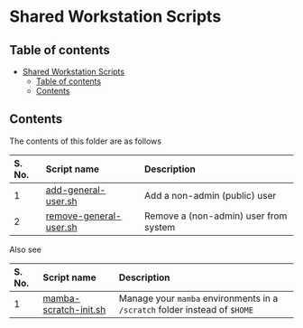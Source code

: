 # Shared Workstation Scripts

## Table of contents

- [Shared Workstation Scripts](#shared-workstation-scripts)
    - [Table of contents](#table-of-contents)
    - [Contents](#contents)

## Contents

The contents of this folder are as follows

| S. No. | Script name | Description |
| :----- | :---------- | :---------- |
| 1 | [add-general-user.sh](./add-general-user.sh) | Add a non-admin (public) user |
| 2 | [remove-general-user.sh](./remove-general-user.sh) | Remove a (non-admin) user from system |

Also see

| S. No. | Script name | Description |
| :----- | :---------- | :---------- |
| 1 | [mamba-scratch-init.sh](./../ada/mamba-scratch-init.sh) | Manage your `mamba` environments in a `/scratch` folder instead of `$HOME` |
